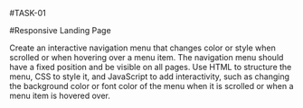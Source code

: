 #TASK-01

#Responsive Landing Page

Create an interactive navigation menu that changes color or style when scrolled or when hovering over a menu item. 
The navigation menu should have a fixed position and be visible on all pages. 
Use HTML to structure the menu, CSS to style it, and JavaScript to add interactivity, such as changing the background color 
or font color of the menu when it is scrolled or when a menu item is hovered over.
 
